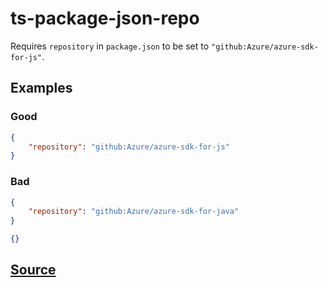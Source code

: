# ts-package-json-repo

Requires `repository` in `package.json` to be set to `"github:Azure/azure-sdk-for-js"`.

## Examples

### Good

```json
{
    "repository": "github:Azure/azure-sdk-for-js"
}
```

### Bad

```json
{
    "repository": "github:Azure/azure-sdk-for-java"
}
```

```json
{}
```

## [Source](https://azuresdkspecs.z5.web.core.windows.net/TypeScriptSpec.html#ts-package-json-repo)
